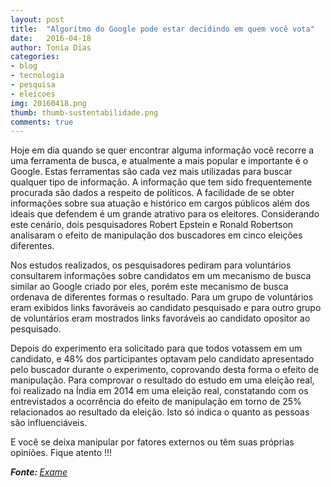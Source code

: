 ```yaml
---
layout: post
title:  "Algorítmo do Google pode estar decidindo em quem você vota"
date:   2016-04-18
author: Tonia Dias
categories: 
- blog
- tecnologia
- pesquisa
- eleicoes
img: 20160418.png
thumb: thumb-sustentabilidade.png
comments: true
---
```


Hoje em dia quando se quer encontrar alguma informação você recorre a uma ferramenta de busca, e atualmente a mais popular e importante é o Google. Estas ferramentas são cada vez mais utilizadas para buscar qualquer tipo de informação. A informação que tem sido frequentemente procurada são dados a respeito de políticos. A facilidade de se obter informações sobre sua atuação e histórico em cargos públicos além dos ideais que defendem é um grande atrativo para os eleitores. Considerando este cenário, dois pesquisadores Robert Epstein e Ronald Robertson analisaram o efeito de manipulação dos buscadores em cinco eleições diferentes. <!--more-->

Nos estudos realizados, os pesquisadores pediram para voluntários consultarem informações sobre candidatos em um mecanismo de busca similar ao Google criado por eles, porém este mecanismo de busca ordenava de diferentes formas o resultado. Para um grupo de voluntários eram exibidos links favoráveis ao candidato pesquisado e para outro grupo de voluntários eram mostrados links favoráveis ao candidato opositor ao pesquisado.

Depois do experimento era solicitado para que todos votassem em um candidato, e 48% dos participantes optavam pelo candidato apresentado pelo buscador durante o experimento, coprovando desta forma o efeito de manipulação. Para comprovar o resultado do estudo em uma eleição real, foi realizado na Índia em 2014 em uma eleição real, constatando com os entrevistados a ocorrência do efeito de manipulação em torno de 25% relacionados ao resultado da eleição. Isto só indica o quanto as pessoas são influenciáveis.

E você se deixa manipular por fatores externos ou têm suas próprias opiniões. Fique atento !!!

<i><b>Fonte: </b><a href="http://exame.abril.com.br/tecnologia/noticias/algoritmo-do-google-pode-estar-decidindo-em-quem-voce-vota">Exame</a></i>

